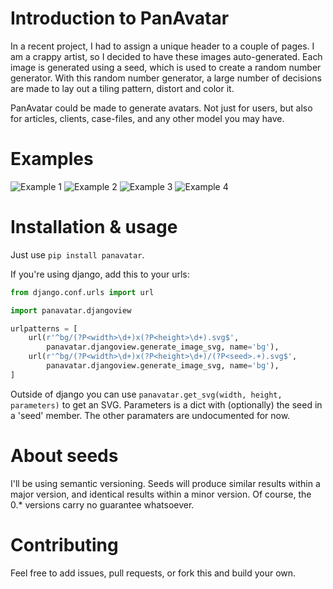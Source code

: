 Introduction to PanAvatar
============

In a recent project, I had to assign a unique header to a couple of pages. I am a crappy artist, so I decided to have these images auto-generated. Each image is generated using a seed, which is used to create a random number generator. With this random number generator, a large number of decisions are made to lay out a tiling pattern, distort and color it.

PanAvatar could be made to generate avatars. Not just for users, but also for articles, clients, case-files, and any other model you may have.

Examples
========

![Example 1](https://raw.github.com/ondergetekende/python-panavatar/master/examples/example1.png)
![Example 2](https://raw.github.com/ondergetekende/python-panavatar/master/examples/example2.png)
![Example 3](https://raw.github.com/ondergetekende/python-panavatar/master/examples/example3.png)
![Example 4](https://raw.github.com/ondergetekende/python-panavatar/master/examples/example4.png)

Installation & usage
====================

Just use `pip install panavatar`.


If you're using django, add this to your urls:

```python
from django.conf.urls import url

import panavatar.djangoview

urlpatterns = [
    url(r'^bg/(?P<width>\d+)x(?P<height>\d+).svg$',
        panavatar.djangoview.generate_image_svg, name='bg'),
    url(r'^bg/(?P<width>\d+)x(?P<height>\d+)/(?P<seed>.+).svg$',
        panavatar.djangoview.generate_image_svg, name='bg'),
]
```

Outside of django you can use `panavatar.get_svg(width, height, parameters)` to get an SVG. Parameters is a dict with (optionally) the seed in a 'seed' member. The other paramaters are undocumented for now.

About seeds
===========

I'll be using semantic versioning. Seeds will produce similar results within a major version, and identical results within a minor version. Of course, the 0.* versions carry no guarantee whatsoever.

Contributing
============

Feel free to add issues, pull requests, or fork this and build your own.